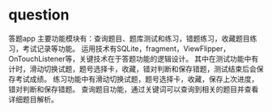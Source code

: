# question
答题app
主要功能模块有：查询题目、题库测试和练习，错题练习，收藏题目练习，考试记录等功能。
运用技术有SQLite，fragment，ViewFlipper，OnTouchListener等，关键技术在于答题功能的逻辑设计。
其中在测试功能中有计时，滑动切换试题，题号选择卡，收藏，错对判断和保存错题，测试结束后会保存考试成绩。
练习功能中有滑动切换试题，题号选择卡，收藏，保存上次进度，错对判断和保存错题。
查询题目功能，通过关键词可以查询到相关的题目并查看详细题目解析。
